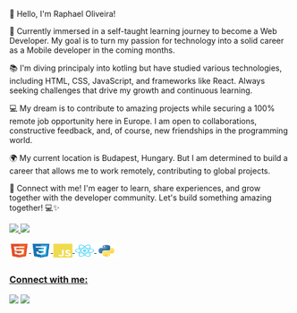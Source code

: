 👋 Hello, I'm Raphael Oliveira!

🚀 Currently immersed in a self-taught learning journey to become a Web Developer. My goal is to turn my passion for technology into a solid career as a Mobile developer in the coming months.

📚 I'm diving principaly into kotling but have studied various technologies, including HTML, CSS, JavaScript, and frameworks like React. Always seeking challenges that drive my growth and continuous learning.

💻 My dream is to contribute to amazing projects while securing a 100% remote job opportunity here in Europe. I am open to collaborations, constructive feedback, and, of course, new friendships in the programming world.

🌍 My current location is Budapest, Hungary. But I am determined to build a career that allows me to work remotely, contributing to global projects.

🔗 Connect with me! I'm eager to learn, share experiences, and grow together with the developer community. Let's build something amazing together! 💻✨


 <div>
  <a href="https://github.com/raphaelcastrofo">
  <img height="130em" src="https://github-readme-stats.vercel.app/api?username=raphaelcastrofo&show_icons=true&theme=dracula&include_all_commits=true&count_private=true"/>
  <img height="130em" src="https://github-readme-stats.vercel.app/api/top-langs/?username=raphaelcastrofo&layout=compact&langs_count=7&theme=dracula"/>
</div> 
<div style="display: inline_block"><br>
  <img align="center" alt="Rafa-HTML" height="25" width="35" src="https://raw.githubusercontent.com/devicons/devicon/master/icons/html5/html5-original.svg">
  <img align="center" alt="Rafa-CSS" height="25" width="35" src="https://raw.githubusercontent.com/devicons/devicon/master/icons/css3/css3-original.svg">
  <img align="center" alt="Rafa-Js" height="25" width="35" src="https://raw.githubusercontent.com/devicons/devicon/master/icons/javascript/javascript-plain.svg">
  <img align="center" alt="Rafa-React" height="25" width="35" src="https://raw.githubusercontent.com/devicons/devicon/master/icons/react/react-original.svg">
  <img align="center" alt="Rafa-Python" height="25" width="35" src="https://raw.githubusercontent.com/devicons/devicon/master/icons/python/python-original.svg">
</div>
 
##

### Connect with me: 
 
<div> 
  <a href = "mailto:raphaelcastrofo@gmail.com"><img src="https://img.shields.io/badge/Gmail-D14836?style=for-the-badge&logo=gmail&logoColor=white" target="_blank"></a>
    <a href="https://www.linkedin.com/in/raphael-de-castro-ferreira-e-oliveira-b82181139/" target="_blank"><img src="https://img.shields.io/badge/LinkedIn-0077B5?style=for-the-badge&logo=linkedin&logoColor=white" target="_blank"></a> 
   
</div>
  
